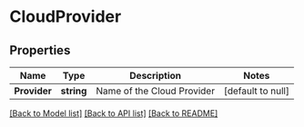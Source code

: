 # CloudProvider

## Properties
Name | Type | Description | Notes
------------ | ------------- | ------------- | -------------
**Provider** | **string** | Name of the Cloud Provider | [default to null]

[[Back to Model list]](../README.md#documentation-for-models) [[Back to API list]](../README.md#documentation-for-api-endpoints) [[Back to README]](../README.md)

